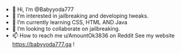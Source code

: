 - 👋 Hi, I’m @Babyyoda777
- 👀 I’m interested in jailbreaking and developing tweaks.
- 🌱 I’m currently learning CSS, HTML AND Java
- 💞️ I’m looking to collaborate on jailbreaking.
- 📫 How to reach me u/AmountOk3836 on Reddit
See my website https://babyyoda777.ga !
<!---
Babyyoda777/babyyoda777.github.io/ is a ✨ special ✨ repository because its `README.md` (this file) appears on your GitHub profile.
You can click the Preview link to take a look at your changes.
--->
